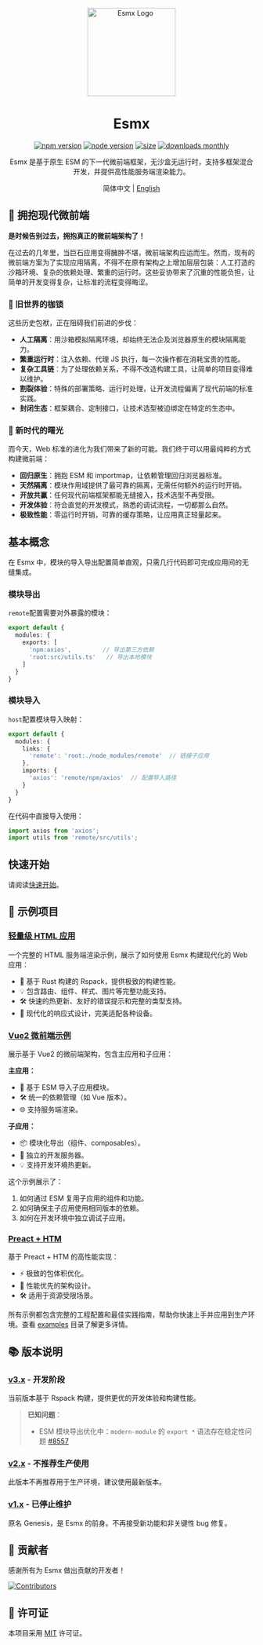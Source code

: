 <p align="center">
  <img src="https://www.esmnext.com/logo.svg?t=2025" width="180" alt="Esmx Logo" />
</p>

<h1 align="center">Esmx</h1>
<p align="center">
  <a href="https://www.npmjs.com/package/@esmx/core"><img src="https://img.shields.io/npm/v/@esmx/core.svg" alt="npm version"></a>
  <a href="https://nodejs.org/"><img src="https://img.shields.io/node/v/@esmx/core.svg" alt="node version"></a>
  <a href="https://bundlephobia.com/package/@esmx/core"><img src="https://img.shields.io/bundlephobia/minzip/@esmx/core" alt="size"></a>
  <a href="https://www.npmjs.com/package/@esmx/core"><img src="https://img.shields.io/npm/dm/@esmx/core.svg" alt="downloads monthly"></a>
</p>
<p align="center">Esmx 是基于原生 ESM 的下一代微前端框架，无沙盒无运行时，支持多框架混合开发，并提供高性能服务端渲染能力。</p>

<p align="center">
  简体中文 | <a href="./README.en.md">English</a>
</p>



## 💫 拥抱现代微前端

**是时候告别过去，拥抱真正的微前端架构了！**

在过去的几年里，当巨石应用变得臃肿不堪，微前端架构应运而生。然而，现有的微前端方案为了实现应用隔离，不得不在原有架构之上增加层层包装：人工打造的沙箱环境、复杂的依赖处理、繁重的运行时。这些妥协带来了沉重的性能负担，让简单的开发变得复杂，让标准的流程变得晦涩。

### 🔧 旧世界的枷锁

这些历史包袱，正在阻碍我们前进的步伐：

- **人工隔离**：用沙箱模拟隔离环境，却始终无法企及浏览器原生的模块隔离能力。
- **繁重运行时**：注入依赖、代理 JS 执行，每一次操作都在消耗宝贵的性能。
- **复杂工具链**：为了处理依赖关系，不得不改造构建工具，让简单的项目变得难以维护。
- **割裂体验**：特殊的部署策略、运行时处理，让开发流程偏离了现代前端的标准实践。
- **封闭生态**：框架耦合、定制接口，让技术选型被迫绑定在特定的生态中。

### 🌟 新时代的曙光

而今天，Web 标准的进化为我们带来了新的可能。我们终于可以用最纯粹的方式构建微前端：

- **回归原生**：拥抱 ESM 和 importmap，让依赖管理回归浏览器标准。
- **天然隔离**：模块作用域提供了最可靠的隔离，无需任何额外的运行时开销。
- **开放共赢**：任何现代前端框架都能无缝接入，技术选型不再受限。
- **开发体验**：符合直觉的开发模式，熟悉的调试流程，一切都那么自然。
- **极致性能**：零运行时开销，可靠的缓存策略，让应用真正轻量起来。

## 基本概念

在 Esmx 中，模块的导入导出配置简单直观，只需几行代码即可完成应用间的无缝集成。

### 模块导出
`remote`配置需要对外暴露的模块：

```ts
export default {
  modules: {
    exports: [
      'npm:axios',         // 导出第三方依赖
      'root:src/utils.ts'   // 导出本地模块
    ]
  }
}
```

### 模块导入
`host`配置模块导入映射：

```ts
export default {
  modules: {
    links: {
      'remote': 'root:./node_modules/remote'  // 链接子应用
    },
    imports: {
      'axios': 'remote/npm/axios'  // 配置导入路径
    }
  }
}
```

在代码中直接导入使用：

```ts
import axios from 'axios';
import utils from 'remote/src/utils';
```

## 快速开始
请阅读[快速开始](https://www.esmnext.com/guide/start/getting-started.html)。

## 🎯 示例项目

### [轻量级 HTML 应用](https://www.esmnext.com/ssr-html/)
一个完整的 HTML 服务端渲染示例，展示了如何使用 Esmx 构建现代化的 Web 应用：
- 🚀 基于 Rust 构建的 Rspack，提供极致的构建性能。
- 💡 包含路由、组件、样式、图片等完整功能支持。
- 🛠 快速的热更新、友好的错误提示和完整的类型支持。
- 📱 现代化的响应式设计，完美适配各种设备。

### [Vue2 微前端示例](https://www.esmnext.com/ssr-vue2-host/)
展示基于 Vue2 的微前端架构，包含主应用和子应用：

**主应用：**
- 🔗 基于 ESM 导入子应用模块。
- 🛠 统一的依赖管理（如 Vue 版本）。
- 🌐 支持服务端渲染。

**子应用：**
- 📦 模块化导出（组件、composables）。
- 🚀 独立的开发服务器。
- 💡 支持开发环境热更新。

这个示例展示了：
1. 如何通过 ESM 复用子应用的组件和功能。
2. 如何确保主子应用使用相同版本的依赖。
3. 如何在开发环境中独立调试子应用。

### [Preact + HTM](https://www.esmnext.com/ssr-preact-htm/)
基于 Preact + HTM 的高性能实现：
- ⚡️ 极致的包体积优化。
- 🎯 性能优先的架构设计。
- 🛠 适用于资源受限场景。

所有示例都包含完整的工程配置和最佳实践指南，帮助你快速上手并应用到生产环境。查看 [examples](https://github.com/esmnext/esmx/tree/master/examples) 目录了解更多详情。

## 📚 版本说明

### [v3.x](https://www.esmnext.com) - 开发阶段
当前版本基于 Rspack 构建，提供更优的开发体验和构建性能。

> **已知问题**：
> - ESM 模块导出优化中：`modern-module` 的 `export *` 语法存在稳定性问题 [#8557](https://github.com/web-infra-dev/rspack/issues/8557)

### [v2.x](https://github.com/esmnext/esmx/blob/v2/docs/zh-CN/README.md) - 不推荐生产使用
此版本不再推荐用于生产环境，建议使用最新版本。

### [v1.x](https://fmfe.github.io/genesis-docs/guide/) - 已停止维护
原名 Genesis，是 Esmx 的前身。不再接受新功能和非关键性 bug 修复。

## 👥 贡献者

感谢所有为 Esmx 做出贡献的开发者！

[![Contributors](https://contrib.rocks/image?repo=esmnext/esmx)](https://github.com/esmnext/esmx/graphs/contributors)

## 📄 许可证

本项目采用 [MIT](./LICENSE) 许可证。
